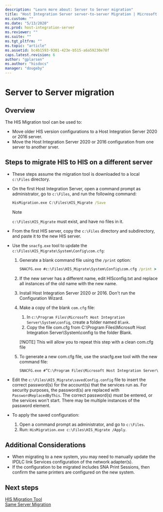 ```yaml
---
description: "Learn more about: Server to Server migration"
title: "Host Integration Server server-to-server Migration | Microsoft Docs"
ms.custom: ""
ms.date: "5/13/2020"
ms.prod: host-integration-server
ms.reviewer: ""
ms.suite: ""
ms.tgt_pltfrm: ""
ms.topic: "article"
ms.assetid: bc4b1593-9301-423e-b515-a6a59230e78f
caps.latest.revision: 6
author: "gplarsen"
ms.author: "hisdocs"
manager: "dougeby"
---
```


# Server to Server migration

## Overview

The HIS Migration tool can be used to:

- Move older HIS version configurations to a Host Integration Server 2020 or 2016 server.
- Move the Host Integration Server 2020 or 2016 configuration from one server to another srver.

## Steps to migrate HIS to HIS on a different server

- These steps assume the migration tool is downloaded to a local `c:\Files` directory.
- On the first Host Integration Server, open a command prompt as administrator, go to `c:\Files`, and run the following command:

  ```cmd
  HisMigration.exe C:\Files\HIS_Migrate /Save
  ```

  > [!NOTE]
  > `c:\Files\HIS_Migrate` must exist, and have no files in it.

- From the first HIS server, copy the `c:\Files` directory and subdirectory, and paste it to the new HIS server.
- Use the `snacfg.exe` tool to update the `c:\Files\HIS_Migrate\System\Config\com.cfg`:

  1. Generate a blank command file using the `/print` option:
  
      ```cmd
      SNACFG.exe #c:\Files\HIS_Migrate\System\Config\com.cfg /print > HISconfig.txt
      ```

  2. If the new server has a different name, edit HISconfig.txt and replace all instances of the old name with the new name.
  
  3. Install Host Integration Server 2020 or 2016. Don't run the Configuration Wizard. 
  
  4. Make a copy of the blank `com.cfg` file:

      1. In `c:\Program Files\Microsoft Host Integration Server\System\config`, create a folder named `Blank`.
      2. Copy the file com.cfg from C:\Program Files\Microsoft Host Integration Server\System\config to the folder Blank.
      
      [!NOTE]
      This will allow you to repeat this step with a clean com.cfg file

  5. To generate a new com.cfg file, use the snacfg.exe tool with the new command file:

      ```cmd
      SNACFG.exe #”C:\Program Files\Microsoft Host Integration Server\System\config\com.cfg”  @ C:\Files\HIS_Migrate\System\Config\HISconfig.txt /NOVALIDATEPRINTER  /V
      ```

- Edit the `c:\Files\HIS_Migrate\savedConfig.config` file to insert the correct password(s) for the account(s) that the services run as. For security purposes, the password(s) are replaced with `PasswordReplacedByThis`. The correct password(s) must be entered, or the services won't start. There may be multiple instances of the password element.
- To apply the saved configuration:
  1. Open a command prompt as administrator, and go to `c:\Files`.
  2. Run: `HisMigration.exe c:\Files\HIS_Migrate /Apply`.

## Additional Considerations

- When migrating to a new system, you may need to manually update the IPDLC link Services configuration of the network adapter(s).
- If the configuration to be migrated includes SNA Print Sessions, then confirm the same printers are configured on the new system.

## Next steps

[HIS Migration Tool](../install-and-config-guides/his-migration-tool-2020.md)  
[Same Server Migration](../install-and-config-guides/same-server-migration-2020.md)
